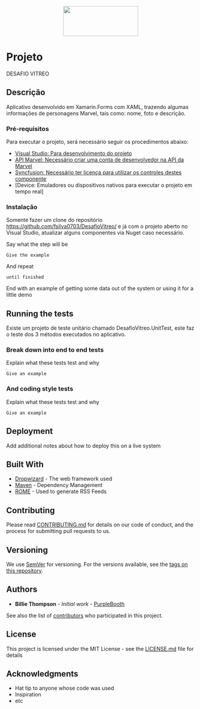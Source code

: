 <center><img src="https://upload.wikimedia.org/wikipedia/commons/thumb/0/04/MarvelLogo.svg/1200px-MarvelLogo.svg.png" width="200" height="80"></center>

# Projeto

DESAFIO VITREO

## Descrição

Aplicativo desenvolvido em Xamarin.Forms com XAML, trazendo algumas informações de personagens Marvel, tais como: nome, foto e descrição. 

### Pré-requisitos

Para executar o projeto, será necessário seguir os procedimentos abaixo:

- [Visual Studio: Para desenvolvimento do projeto](https://visualstudio.microsoft.com/pt-br/vs/community/)
- [API Marvel: Necessário criar uma conta de desenvolvedor na API da Marvel](https://developer.marvel.com/)
- [Syncfusion: Necessário ter licença para utilizar os controles destes componente](https://www.syncfusion.com/xamarin-ui-controls)
- [Device: Emuladores ou dispositivos nativos para executar o projeto em tempo real] 

### Instalação

Somente fazer um clone do repositório https://github.com/fsilva0703/DesafioVitreo/ e já com o projeto aberto no Visual Studio, atualizar alguns componentes via Nuget caso necessário.

Say what the step will be

```
Give the example
```

And repeat

```
until finished
```

End with an example of getting some data out of the system or using it for a little demo

## Running the tests

Existe um projeto de teste unitário chamado DesafioVitreo.UnitTest, este faz o teste dos 3 métodos executados no aplicativo.

### Break down into end to end tests

Explain what these tests test and why

```
Give an example
```

### And coding style tests

Explain what these tests test and why

```
Give an example
```

## Deployment

Add additional notes about how to deploy this on a live system

## Built With

* [Dropwizard](http://www.dropwizard.io/1.0.2/docs/) - The web framework used
* [Maven](https://maven.apache.org/) - Dependency Management
* [ROME](https://rometools.github.io/rome/) - Used to generate RSS Feeds

## Contributing

Please read [CONTRIBUTING.md](https://gist.github.com/PurpleBooth/b24679402957c63ec426) for details on our code of conduct, and the process for submitting pull requests to us.

## Versioning

We use [SemVer](http://semver.org/) for versioning. For the versions available, see the [tags on this repository](https://github.com/your/project/tags). 

## Authors

* **Billie Thompson** - *Initial work* - [PurpleBooth](https://github.com/PurpleBooth)

See also the list of [contributors](https://github.com/your/project/contributors) who participated in this project.

## License

This project is licensed under the MIT License - see the [LICENSE.md](LICENSE.md) file for details

## Acknowledgments

* Hat tip to anyone whose code was used
* Inspiration
* etc

